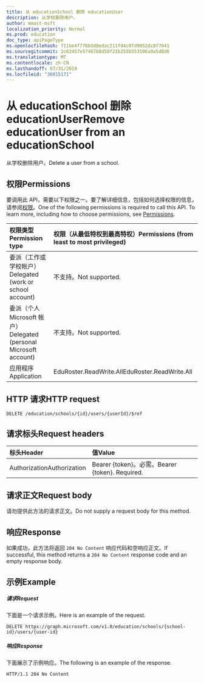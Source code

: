 ```yaml
---
title: 从 educationSchool 删除 educationUser
description: 从学校删除用户。
author: mmast-msft
localization_priority: Normal
ms.prod: education
doc_type: apiPageType
ms.openlocfilehash: 711be4f776b5d0edac211fd4c0fd9052dc8f7041
ms.sourcegitcommit: 2c62457e57467b8d50f21b255b553106a9a5d8d6
ms.translationtype: MT
ms.contentlocale: zh-CN
ms.lasthandoff: 07/31/2019
ms.locfileid: "36015171"
---
```

# <a name="remove-educationuser-from-an-educationschool"></a><span data-ttu-id="e2dfb-103">从 educationSchool 删除 educationUser</span><span class="sxs-lookup"><span data-stu-id="e2dfb-103">Remove educationUser from an educationSchool</span></span>

<span data-ttu-id="e2dfb-104">从学校删除用户。</span><span class="sxs-lookup"><span data-stu-id="e2dfb-104">Delete a user from a school.</span></span>

## <a name="permissions"></a><span data-ttu-id="e2dfb-105">权限</span><span class="sxs-lookup"><span data-stu-id="e2dfb-105">Permissions</span></span>
<span data-ttu-id="e2dfb-p101">要调用此 API，需要以下权限之一。要了解详细信息，包括如何选择权限的信息，请参阅[权限](/graph/permissions-reference)。</span><span class="sxs-lookup"><span data-stu-id="e2dfb-p101">One of the following permissions is required to call this API. To learn more, including how to choose permissions, see [Permissions](/graph/permissions-reference).</span></span>

|<span data-ttu-id="e2dfb-108">权限类型</span><span class="sxs-lookup"><span data-stu-id="e2dfb-108">Permission type</span></span>      | <span data-ttu-id="e2dfb-109">权限（从最低特权到最高特权）</span><span class="sxs-lookup"><span data-stu-id="e2dfb-109">Permissions (from least to most privileged)</span></span>              |
|:--------------------|:---------------------------------------------------------|
|<span data-ttu-id="e2dfb-110">委派（工作或学校帐户）</span><span class="sxs-lookup"><span data-stu-id="e2dfb-110">Delegated (work or school account)</span></span> |  <span data-ttu-id="e2dfb-111">不支持。</span><span class="sxs-lookup"><span data-stu-id="e2dfb-111">Not supported.</span></span>  |
|<span data-ttu-id="e2dfb-112">委派（个人 Microsoft 帐户）</span><span class="sxs-lookup"><span data-stu-id="e2dfb-112">Delegated (personal Microsoft account)</span></span> |  <span data-ttu-id="e2dfb-113">不支持。</span><span class="sxs-lookup"><span data-stu-id="e2dfb-113">Not supported.</span></span>  |
|<span data-ttu-id="e2dfb-114">应用程序</span><span class="sxs-lookup"><span data-stu-id="e2dfb-114">Application</span></span> | <span data-ttu-id="e2dfb-115">EduRoster.ReadWrite.All</span><span class="sxs-lookup"><span data-stu-id="e2dfb-115">EduRoster.ReadWrite.All</span></span> | 

## <a name="http-request"></a><span data-ttu-id="e2dfb-116">HTTP 请求</span><span class="sxs-lookup"><span data-stu-id="e2dfb-116">HTTP request</span></span>
<!-- { "blockType": "ignored" } -->
```http
DELETE /education/schools/{id}/users/{userId}/$ref
```
## <a name="request-headers"></a><span data-ttu-id="e2dfb-117">请求标头</span><span class="sxs-lookup"><span data-stu-id="e2dfb-117">Request headers</span></span>
| <span data-ttu-id="e2dfb-118">标头</span><span class="sxs-lookup"><span data-stu-id="e2dfb-118">Header</span></span>       | <span data-ttu-id="e2dfb-119">值</span><span class="sxs-lookup"><span data-stu-id="e2dfb-119">Value</span></span> |
|:---------------|:--------|
| <span data-ttu-id="e2dfb-120">Authorization</span><span class="sxs-lookup"><span data-stu-id="e2dfb-120">Authorization</span></span>  | <span data-ttu-id="e2dfb-p102">Bearer {token}。必需。</span><span class="sxs-lookup"><span data-stu-id="e2dfb-p102">Bearer {token}. Required.</span></span>  |

## <a name="request-body"></a><span data-ttu-id="e2dfb-123">请求正文</span><span class="sxs-lookup"><span data-stu-id="e2dfb-123">Request body</span></span>
<span data-ttu-id="e2dfb-124">请勿提供此方法的请求正文。</span><span class="sxs-lookup"><span data-stu-id="e2dfb-124">Do not supply a request body for this method.</span></span>


## <a name="response"></a><span data-ttu-id="e2dfb-125">响应</span><span class="sxs-lookup"><span data-stu-id="e2dfb-125">Response</span></span>
<span data-ttu-id="e2dfb-126">如果成功，此方法将返回 `204 No Content` 响应代码和空响应正文。</span><span class="sxs-lookup"><span data-stu-id="e2dfb-126">If successful, this method returns a `204 No Content` response code and an empty response body.</span></span>

## <a name="example"></a><span data-ttu-id="e2dfb-127">示例</span><span class="sxs-lookup"><span data-stu-id="e2dfb-127">Example</span></span>
##### <a name="request"></a><span data-ttu-id="e2dfb-128">请求</span><span class="sxs-lookup"><span data-stu-id="e2dfb-128">Request</span></span>
<span data-ttu-id="e2dfb-129">下面是一个请求示例。</span><span class="sxs-lookup"><span data-stu-id="e2dfb-129">Here is an example of the request.</span></span>
<!-- {
  "blockType": "request",
  "name": "create_educationclass_from_educationschool"
}-->
```http
DELETE https://graph.microsoft.com/v1.0/education/schools/{school-id}/users/{user-id}
```

##### <a name="response"></a><span data-ttu-id="e2dfb-130">响应</span><span class="sxs-lookup"><span data-stu-id="e2dfb-130">Response</span></span>
<span data-ttu-id="e2dfb-131">下面展示了示例响应。</span><span class="sxs-lookup"><span data-stu-id="e2dfb-131">The following is an example of the response.</span></span> 
<!-- {
  "blockType": "response",
  "truncated": true,
  "@odata.type": "microsoft.graph.educationClass"
} -->
```http
HTTP/1.1 204 No Content
```

<!-- uuid: 8fcb5dbc-d5aa-4681-8e31-b001d5168d79
2015-10-25 14:57:30 UTC -->
<!-- {
  "type": "#page.annotation",
  "description": "Create educationClass",
  "keywords": "",
  "section": "documentation",
  "tocPath": ""
}-->
